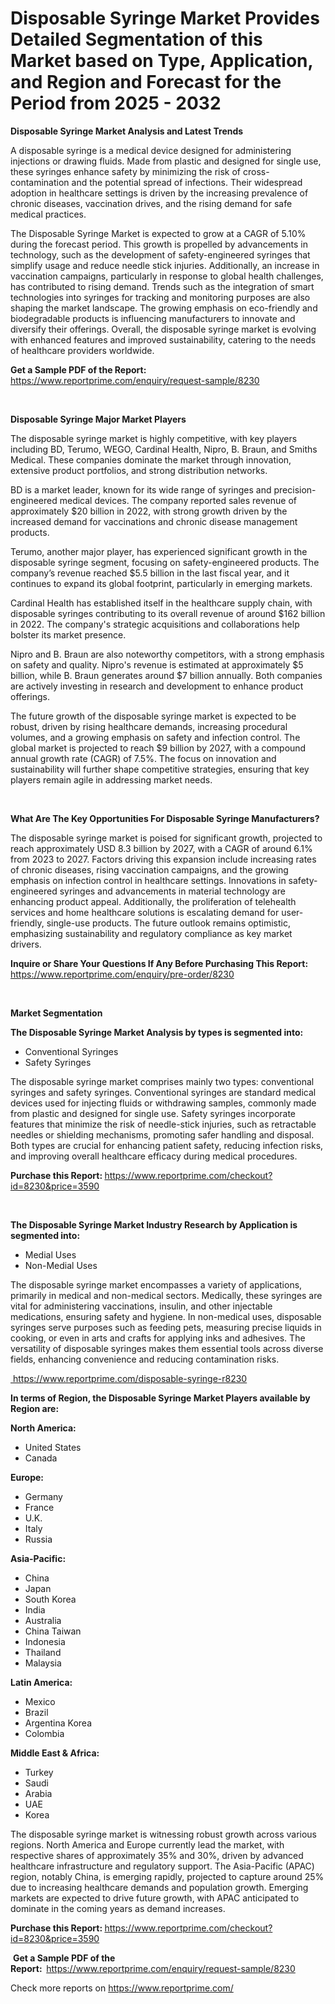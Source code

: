 <p><h1>Disposable Syringe Market Provides Detailed Segmentation of this Market based on Type, Application, and Region and Forecast for the Period from 2025 - 2032</h1></p><p><strong>Disposable Syringe Market Analysis and Latest Trends</strong></p>
<p><p>A disposable syringe is a medical device designed for administering injections or drawing fluids. Made from plastic and designed for single use, these syringes enhance safety by minimizing the risk of cross-contamination and the potential spread of infections. Their widespread adoption in healthcare settings is driven by the increasing prevalence of chronic diseases, vaccination drives, and the rising demand for safe medical practices.</p><p>The Disposable Syringe Market is expected to grow at a CAGR of 5.10% during the forecast period. This growth is propelled by advancements in technology, such as the development of safety-engineered syringes that simplify usage and reduce needle stick injuries. Additionally, an increase in vaccination campaigns, particularly in response to global health challenges, has contributed to rising demand. Trends such as the integration of smart technologies into syringes for tracking and monitoring purposes are also shaping the market landscape. The growing emphasis on eco-friendly and biodegradable products is influencing manufacturers to innovate and diversify their offerings. Overall, the disposable syringe market is evolving with enhanced features and improved sustainability, catering to the needs of healthcare providers worldwide.</p></p>
<p><strong>Get a Sample PDF of the Report:&nbsp;</strong> <a href="https://www.reportprime.com/enquiry/request-sample/8230?utm_campaign=3582&utm_medium=2&utm_source=Github&utm_content=ia&utm_term=19032025&utm_id=disposable-syringe">https://www.reportprime.com/enquiry/request-sample/8230</a></p>
<p>&nbsp;</p>
<p><strong>Disposable Syringe Major Market Players</strong></p>
<p><p>The disposable syringe market is highly competitive, with key players including BD, Terumo, WEGO, Cardinal Health, Nipro, B. Braun, and Smiths Medical. These companies dominate the market through innovation, extensive product portfolios, and strong distribution networks.</p><p>BD is a market leader, known for its wide range of syringes and precision-engineered medical devices. The company reported sales revenue of approximately $20 billion in 2022, with strong growth driven by the increased demand for vaccinations and chronic disease management products.</p><p>Terumo, another major player, has experienced significant growth in the disposable syringe segment, focusing on safety-engineered products. The company’s revenue reached $5.5 billion in the last fiscal year, and it continues to expand its global footprint, particularly in emerging markets.</p><p>Cardinal Health has established itself in the healthcare supply chain, with disposable syringes contributing to its overall revenue of around $162 billion in 2022. The company's strategic acquisitions and collaborations help bolster its market presence.</p><p>Nipro and B. Braun are also noteworthy competitors, with a strong emphasis on safety and quality. Nipro's revenue is estimated at approximately $5 billion, while B. Braun generates around $7 billion annually. Both companies are actively investing in research and development to enhance product offerings.</p><p>The future growth of the disposable syringe market is expected to be robust, driven by rising healthcare demands, increasing procedural volumes, and a growing emphasis on safety and infection control. The global market is projected to reach $9 billion by 2027, with a compound annual growth rate (CAGR) of 7.5%. The focus on innovation and sustainability will further shape competitive strategies, ensuring that key players remain agile in addressing market needs.</p></p>
<p>&nbsp;</p>
<p><strong>What Are The Key Opportunities For Disposable Syringe Manufacturers?</strong></p>
<p><p>The disposable syringe market is poised for significant growth, projected to reach approximately USD 8.3 billion by 2027, with a CAGR of around 6.1% from 2023 to 2027. Factors driving this expansion include increasing rates of chronic diseases, rising vaccination campaigns, and the growing emphasis on infection control in healthcare settings. Innovations in safety-engineered syringes and advancements in material technology are enhancing product appeal. Additionally, the proliferation of telehealth services and home healthcare solutions is escalating demand for user-friendly, single-use products. The future outlook remains optimistic, emphasizing sustainability and regulatory compliance as key market drivers.</p></p>
<p><strong>Inquire or Share Your Questions If Any Before Purchasing This Report:</strong> <a href="https://www.reportprime.com/enquiry/pre-order/8230?utm_campaign=3582&utm_medium=2&utm_source=Github&utm_content=ia&utm_term=19032025&utm_id=disposable-syringe">https://www.reportprime.com/enquiry/pre-order/8230</a></p>
<p>&nbsp;</p>
<p><strong>Market Segmentation</strong></p>
<p><strong>The Disposable Syringe Market Analysis by types is segmented into:</strong></p>
<p><ul><li>Conventional Syringes</li><li>Safety Syringes</li></ul></p>
<p><p>The disposable syringe market comprises mainly two types: conventional syringes and safety syringes. Conventional syringes are standard medical devices used for injecting fluids or withdrawing samples, commonly made from plastic and designed for single use. Safety syringes incorporate features that minimize the risk of needle-stick injuries, such as retractable needles or shielding mechanisms, promoting safer handling and disposal. Both types are crucial for enhancing patient safety, reducing infection risks, and improving overall healthcare efficacy during medical procedures.</p></p>
<p><strong>Purchase this Report:&nbsp;</strong><a href="https://www.reportprime.com/checkout?id=8230&price=3590&utm_campaign=3582&utm_medium=2&utm_source=Github&utm_content=ia&utm_term=19032025&utm_id=disposable-syringe">https://www.reportprime.com/checkout?id=8230&price=3590</a></p>
<p>&nbsp;</p>
<p><strong>The Disposable Syringe Market Industry Research by Application is segmented into:</strong></p>
<p><ul><li>Medial Uses</li><li>Non-Medial Uses</li></ul></p>
<p><p>The disposable syringe market encompasses a variety of applications, primarily in medical and non-medical sectors. Medically, these syringes are vital for administering vaccinations, insulin, and other injectable medications, ensuring safety and hygiene. In non-medical uses, disposable syringes serve purposes such as feeding pets, measuring precise liquids in cooking, or even in arts and crafts for applying inks and adhesives. The versatility of disposable syringes makes them essential tools across diverse fields, enhancing convenience and reducing contamination risks.</p></p>
<p><a href="https://www.reportprime.com/disposable-syringe-r8230?utm_campaign=3582&utm_medium=2&utm_source=Github&utm_content=ia&utm_term=19032025&utm_id=disposable-syringe">&nbsp;https://www.reportprime.com/disposable-syringe-r8230</a></p>
<p><strong>In terms of Region, the Disposable Syringe Market Players available by Region are:</strong></p>
<p>
    <p> <strong> North America: </strong>
        <ul>
            <li>United States</li>
            <li>Canada</li>
        </ul>
        </p> 
    <p> <strong> Europe: </strong>
        <ul>
            <li>Germany</li>
            <li>France</li>
            <li>U.K.</li>
            <li>Italy</li>
            <li>Russia</li>
        </ul>
        </p> 
    <p> <strong> Asia-Pacific: </strong>
        <ul>
            <li>China</li>
            <li>Japan</li>
            <li>South Korea</li>
            <li>India</li>
            <li>Australia</li>
            <li>China Taiwan</li>
            <li>Indonesia</li>
            <li>Thailand</li>
            <li>Malaysia</li>
        </ul>
        </p> 
    <p> <strong> Latin America: </strong>
        <ul>
            <li>Mexico</li>
            <li>Brazil</li>
            <li>Argentina Korea</li>
            <li>Colombia</li>
        </ul>
        </p> 
    <p> <strong> Middle East & Africa: </strong>
        <ul>
            <li>Turkey</li>
            <li>Saudi</li>
            <li>Arabia</li>
            <li>UAE</li>
            <li>Korea</li>
        </ul>
    </p>
    </p>
<p><p>The disposable syringe market is witnessing robust growth across various regions. North America and Europe currently lead the market, with respective shares of approximately 35% and 30%, driven by advanced healthcare infrastructure and regulatory support. The Asia-Pacific (APAC) region, notably China, is emerging rapidly, projected to capture around 25% due to increasing healthcare demands and population growth. Emerging markets are expected to drive future growth, with APAC anticipated to dominate in the coming years as demand increases.</p></p>
<p><strong>Purchase this Report: </strong><a href="https://www.reportprime.com/checkout?id=8230&price=3590&utm_campaign=3582&utm_medium=2&utm_source=Github&utm_content=ia&utm_term=19032025&utm_id=disposable-syringe">https://www.reportprime.com/checkout?id=8230&price=3590</a></p>
<p>&nbsp;<strong>Get a Sample PDF of the Report:&nbsp;&nbsp;</strong><a href="https://www.reportprime.com/enquiry/request-sample/8230?utm_campaign=3582&utm_medium=2&utm_source=Github&utm_content=ia&utm_term=19032025&utm_id=disposable-syringe">https://www.reportprime.com/enquiry/request-sample/8230</a></p>
<p><strong></strong></p>
<p>Check more reports on <a href="https://www.reportprime.com/?utm_campaign=3582&utm_medium=2&utm_source=Github&utm_content=ia&utm_term=19032025&utm_id=disposable-syringe">https://www.reportprime.com/</a></p>